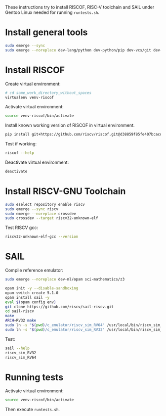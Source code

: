 These instructions try to install RISCOF, RISC-V toolchain and SAIL under Gentoo Linux needed for running `runtests.sh`.

# Install general tools

```bash
sudo emerge --sync
sudo emerge --noreplace dev-lang/python dev-python/pip dev-vcs/git dev-python/virtualenv
```

# Install RISCOF

Create virtual environment:
```bash
# cd some_work_directory_without_spaces
virtualenv venv-riscof
```

Activate virtual environment:
```bash
source venv-riscof/bin/activate
```

Install known working version of RISCOF in virtual environment.

```bash
pip install git+https://github.com/riscv/riscof.git@d38859f85fe407bcacddd2efcd355ada4683aee4
```

Test if working:
```bash
riscof --help
```

Deactivate virtual environment:
```bash
deactivate
```

# Install RISCV-GNU Toolchain

```bash
sudo eselect repository enable riscv
sudo emerge --sync riscv
sudo emerge --noreplace crossdev
sudo crossdev --target riscv32-unknown-elf
```

Test RISCV gcc:
```bash
riscv32-unknown-elf-gcc --version
```

# SAIL

Compile reference emulator:
```bash
sudo emerge --noreplace dev-ml/opam sci-mathematics/z3

opam init -y --disable-sandboxing
opam switch create 5.1.0
opam install sail -y
eval $(opam config env)
git clone https://github.com/riscv/sail-riscv.git
cd sail-riscv
make
ARCH=RV32 make
sudo ln -s "$(pwd)/c_emulator/riscv_sim_RV64" /usr/local/bin/riscv_sim_RV64
sudo ln -s "$(pwd)/c_emulator/riscv_sim_RV32" /usr/local/bin/riscv_sim_RV32
```

Test:
```bash
sail --help
riscv_sim_RV32
riscv_sim_RV64
```

# Running tests

Activate virtual environment:
```bash
source venv-riscof/bin/activate
```

Then execute `runtests.sh`.

